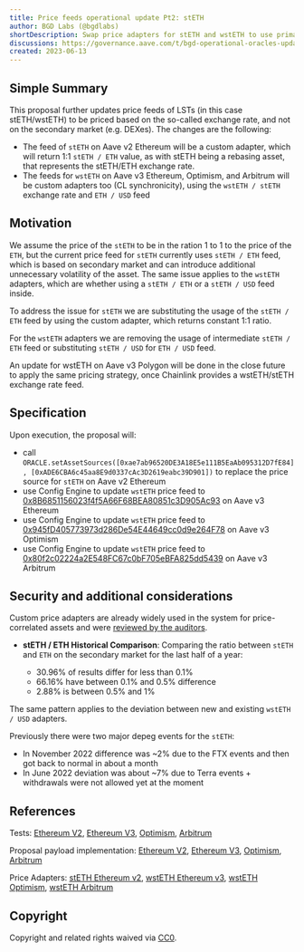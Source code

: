 ```yaml
---
title: Price feeds operational update Pt2: stETH
author: BGD Labs (@bgdlabs)
shortDescription: Swap price adapters for stETH and wstETH to use primary rate
discussions: https://governance.aave.com/t/bgd-operational-oracles-update/13213/9
created: 2023-06-13
---
```


## Simple Summary

This proposal further updates price feeds of LSTs (in this case stETH/wstETH) to be priced based on the so-called exchange rate, and not on the secondary market (e.g. DEXes).
The changes are the following:

- The feed of `stETH` on Aave v2 Ethereum will be a custom adapter, which will return 1:1 `stETH / ETH` value, as with stETH being a rebasing asset, that represents the stETH/ETH exchange rate.
- The feeds for `wstETH` on Aave v3 Ethereum, Optimism, and Arbitrum will be custom adapters too (CL synchronicity), using the `wstETH / stETH` exchange rate and `ETH / USD` feed

## Motivation

We assume the price of the `stETH` to be in the ration 1 to 1 to the price of the `ETH`, but the current price feed for `stETH` currently uses `stETH / ETH` feed, which is based on secondary market and can introduce additional unnecessary volatility of the asset. The same issue applies to the `wstETH` adapters, which are whether using a `stETH / ETH` or a `stETH / USD` feed inside.

To address the issue for `stETH` we are substituting the usage of the `stETH / ETH` feed by using the custom adapter, which returns constant 1:1 ratio.

For the `wstETH` adapters we are removing the usage of intermediate `stETH / ETH` feed or substituting `stETH / USD` for `ETH / USD` feed.

An update for wstETH on Aave v3 Polygon will be done in the close future to apply the same pricing strategy, once Chainlink provides a wstETH/stETH exchange rate feed.

## Specification

Upon execution, the proposal will:

- call `ORACLE.setAssetSources([0xae7ab96520DE3A18E5e111B5EaAb095312D7fE84], [0xADE6CBA6c45aa8E9d0337cAc3D2619eabc39D901])` to replace the price source for `stETH` on Aave v2 Ethereum
- use Config Engine to update `wstETH` price feed to [0x8B6851156023f4f5A66F68BEA80851c3D905Ac93](https://etherscan.io/address/0x8b6851156023f4f5a66f68bea80851c3d905ac93) on Aave v3 Ethereum
- use Config Engine to update `wstETH` price feed to [0x945fD405773973d286De54E44649cc0d9e264F78](https://arbiscan.io/address/0x945fd405773973d286de54e44649cc0d9e264f78) on Aave v3 Optimism
- use Config Engine to update `wstETH` price feed to [0x80f2c02224a2E548FC67c0bF705eBFA825dd5439](https://optimistic.etherscan.io/address/0x80f2c02224a2e548fc67c0bf705ebfa825dd5439) on Aave v3 Arbitrum

## Security and additional considerations

Custom price adapters are already widely used in the system for price-correlated assets and were [reviewed by the auditors](https://github.com/bgd-labs/cl-synchronicity-price-adapter).

- **stETH / ETH Historical Comparison**: Comparing the ratio between `stETH` and `ETH` on the secondary market for the last half of a year:

  - 30.96% of results differ for less than 0.1%
  - 66.16% have between 0.1% and 0.5% difference
  - 2.88% is between 0.5% and 1%

The same pattern applies to the deviation between new and existing `wstETH / USD` adapters.

Previously there were two major depeg events for the `stETH`:

- In November 2022 difference was ~2% due to the FTX events and then got back to normal in about a month
- In June 2022 deviation was about ~7% due to Terra events + withdrawals were not allowed yet at the moment

## References

Tests: [Ethereum V2](https://github.com/bgd-labs/aave-proposals/blob/main/src/AaveV2-V3PriceFeedsUpdate_20230613/AaveV2PriceFeedsUpdate_20230613_PayloadTest.t.sol), [Ethereum V3](https://github.com/bgd-labs/aave-proposals/blob/main/src/AaveV2-V3PriceFeedsUpdate_20230613/AaveV3PriceFeedsUpdate_20230613_PayloadTest.t.sol), [Optimism](https://github.com/bgd-labs/aave-proposals/blob/main/src/AaveV2-V3PriceFeedsUpdate_20230613/AaveV3OptPriceFeedsUpdate_20230613_PayloadTest.t.sol), [Arbitrum](https://github.com/bgd-labs/aave-proposals/blob/main/src/AaveV2-V3PriceFeedsUpdate_20230613/AaveV3ArbPriceFeedsUpdate_20230613_PayloadTest.t.sol)

Proposal payload implementation: [Ethereum V2](https://github.com/bgd-labs/aave-proposals/blob/main/src/AaveV2-V3PriceFeedsUpdate_20230613/AaveV2PriceFeedsUpdate_20230613_Payload.sol), [Ethereum V3](https://github.com/bgd-labs/aave-proposals/blob/main/src/AaveV2-V3PriceFeedsUpdate_20230613/AaveV3PriceFeedsUpdate_20230613_Payload.sol), [Optimism](https://github.com/bgd-labs/aave-proposals/blob/main/src/AaveV2-V3PriceFeedsUpdate_20230613/AaveV3OptPriceFeedsUpdate_20230613_Payload.sol), [Arbitrum](https://github.com/bgd-labs/aave-proposals/blob/main/src/AaveV2-V3PriceFeedsUpdate_20230613/AaveV3ArbPriceFeedsUpdate_20230613_Payload.sol)

Price Adapters: [stETH Ethereum v2](https://etherscan.io/address/0xade6cba6c45aa8e9d0337cac3d2619eabc39d901), [wstETH Ethereum v3](https://etherscan.io/address/0x8b6851156023f4f5a66f68bea80851c3d905ac93), [wstETH Optimism](https://optimistic.etherscan.io/address/0x80f2c02224a2e548fc67c0bf705ebfa825dd5439), [wstETH Arbitrum](https://arbiscan.io/address/0x945fd405773973d286de54e44649cc0d9e264f78)

## Copyright

Copyright and related rights waived via [CC0](https://creativecommons.org/publicdomain/zero/1.0/).
